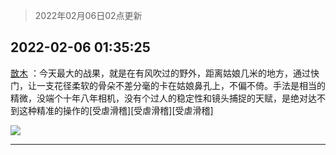 > 2022年02月06日02点更新
<link rel="stylesheet" href="https://cdn.jsdelivr.net/gh/taotie6/sampleJSON@main/css/photo_show.css">
<meta name="referrer" content="no-referrer" />


 ## 2022-02-06 01:35:25 

 [㪚木](https://www.coolapk.com/feed/33335217?shareKey=ODhiMjczY2FiMmIwNjFmZWJiMTE~) ：今天最大的战果，就是在有风吹过的野外，距离姑娘几米的地方，通过快门，让一支花径柔软的骨朵不差分毫的卡在姑娘鼻孔上，不偏不倚。手法是相当的精微，没端个十年八年相机，没有个过人的稳定性和镜头捕捉的天赋，是绝对达不到这种精准的操作的[受虐滑稽][受虐滑稽][受虐滑稽] 

<div class="album">
<img class="img-item" src="http://image.coolapk.com/feed/2022/0206/01/1081091_5aa6a30d_2513_7854_529@818x1037.jpeg" />
</div>

 ------- 


